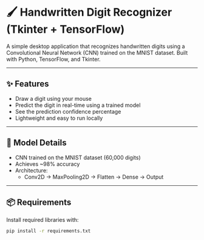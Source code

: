 # 🖌️ Handwritten Digit Recognizer (Tkinter + TensorFlow)

A simple desktop application that recognizes handwritten digits using a Convolutional Neural Network (CNN) trained on the MNIST dataset. Built with Python, TensorFlow, and Tkinter.

---

## ✨ Features

- Draw a digit using your mouse
- Predict the digit in real-time using a trained model
- See the prediction confidence percentage
- Lightweight and easy to run locally

---

## 🧠 Model Details

- CNN trained on the MNIST dataset (60,000 digits)
- Achieves ~98% accuracy
- Architecture:
  - Conv2D → MaxPooling2D → Flatten → Dense → Output

---

## 📦 Requirements

Install required libraries with:

```bash
pip install -r requirements.txt
